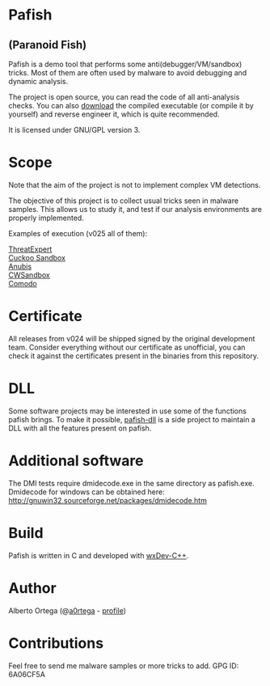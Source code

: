 # Pafish
## (Paranoid Fish)

Pafish is a demo tool that performs some anti(debugger/VM/sandbox) tricks. Most of them are often used by malware to avoid debugging and dynamic analysis.

The project is open source, you can read the code of all anti-analysis checks. You can also [download](https://github.com/a0rtega/pafish/raw/master/pafish.exe) the compiled executable (or compile it by yourself) and reverse engineer it, which is quite recommended.

It is licensed under GNU/GPL version 3.

# Scope

Note that the aim of the project is not to implement complex VM detections.

The objective of this project is to collect usual tricks seen in malware samples. This allows us to study it, and test if our analysis environments are properly implemented.

Examples of execution (v025 all of them):

[ThreatExpert](http://www.threatexpert.com/report.aspx?md5=7662cb4b1abc4ccb30b3682acc3dae24)  
[Cuckoo Sandbox](https://malwr.com/analysis/NTI1YjgyM2IxNzk3NDI3YjkyYzNkN2Y3NGE1NWFmZjE/)  
[Anubis](http://anubis.iseclab.org/?action=result&task_id=1f3d255d33107d034adcfcd3f2b1fb52c&format=html)  
[CWSandbox](https://mwanalysis.org/?page=report&analysisid=2154169&password=iplryjxwnj)  
[Comodo](http://camas.comodo.com/cgi-bin/submit?file=bbf9b5b80121a82cf93a67d86c23a8bd9b18313414fe49c30054fb4348e65547)  

# Certificate

All releases from v024 will be shipped signed by the original development team. Consider everything without our certificate as unofficial, you can check it against the certificates present in the binaries from this repository.

# DLL

Some software projects may be interested in use some of the functions pafish brings. To make it possible, [pafish-dll](https://github.com/a0rtega/pafish-dll) is a side project to maintain a DLL with all the features present on pafish.

# Additional software

The DMI tests require dmidecode.exe in the same directory as pafish.exe. Dmidecode for windows can be obtained here: http://gnuwin32.sourceforge.net/packages/dmidecode.htm

# Build

Pafish is written in C and developed with [wxDev-C++](http://wxdsgn.sourceforge.net/).

# Author

Alberto Ortega (@[a0rtega](https://twitter.com/#!/a0rtega) - [profile](http://aortega.badtrace.com))

# Contributions

Feel free to send me malware samples or more tricks to add. GPG ID: 6A06CF5A

